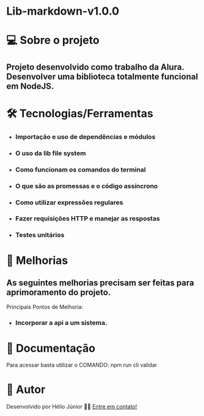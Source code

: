 # Lib-markdown-v1.0.0

# 💻 Sobre o projeto
## Projeto desenvolvido como trabalho da Alura. Desenvolver uma biblioteca totalmente funcional em NodeJS.


# 🛠 Tecnologias/Ferramentas
+ ### Importação e uso de dependências e módulos
+ ### O uso da lib file system
+ ### Como funcionam os comandos do terminal
+ ### O que são as promessas e o código assíncrono
+ ### Como utilizar expressões regulares
+ ### Fazer requisições HTTP e manejar as respostas
+ ### Testes unitários

# 🚀 Melhorias
## As seguintes melhorias precisam ser feitas para aprimoramento do projeto.
Principais Pontos de Melhoria:
+ ### Incorporar a api a um sistema.

# 🚀 Documentação

Para acessar basta utilizar o COMANDO: npm run cli validar

# 🦸 Autor
Desenvolvido por Hélio Júnior 👨‍💻 [Entre em contato!](https://www.linkedin.com/in/h%C3%A9lio-j%C3%BAnior-81aa6612a/)
